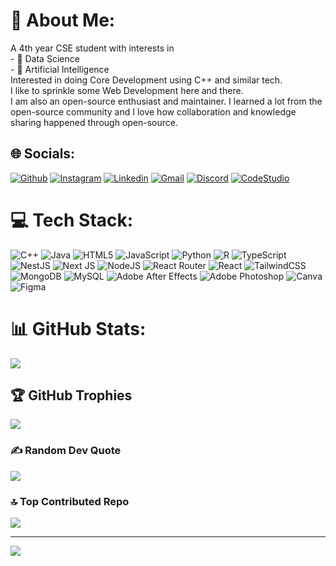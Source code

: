 # 💫 About Me:
A 4th year CSE student with interests in <br> - 🔬 Data Science<br> - 🤖 Artificial Intelligence<br>Interested in doing Core Development using C++ and similar tech. <br>I like to sprinkle some Web Development here and there. <br>
I am also an open-source enthusiast and maintainer. I learned a lot from the open-source community and I love how collaboration and knowledge sharing happened through open-source.


## 🌐 Socials:
<p align="left">
  <a href="https://github.com/VaibhavMishra1341"><img alt="Github" title="Vaibhav Misrha Github" src="https://img.shields.io/badge/GitHub-100000?style=for-the-badge&logo=github&logoColor=white"></a>
  <a href="https://instagram.com/_vaibhav_mishra_"><img alt="Instagram" title="Vaibhav Mishra Instagram" src="https://img.shields.io/badge/Instagram-E4405F?style=for-the-badge&logo=instagram&logoColor=white"></a>
  <a href="https://www.linkedin.com/in/vaibhav-mishra-vm/"><img alt="Linkedin" title="Vaibhav Mishra Linkedin" src="https://img.shields.io/badge/LinkedIn-0077B5?style=for-the-badge&logo=linkedin&logoColor=white"></a>
  <a href="mailto:vaibhavc608@gmail.com"><img alt="Gmail" title="Vaibhav Mishra Gmail" src="https://img.shields.io/badge/Gmail-D14836?style=for-the-badge&logo=gmail&logoColor=white"></a>
  <a href="https://discord.gg/NoTolerance#5198"><img alt="Discord" title="Vaibhav Mishra Discord" src="https://img.shields.io/badge/Discord-7289DA?style=for-the-badge&logo=discord&logoColor=white"></a>
  <a href="https://www.codingninjas.com/studio/profile/vaibhav_mishra"><img alt="CodeStudio" title="Vaibhav Mishra CodeStudio" src="https://img.shields.io/badge/CodeStudio-FF3C00?style=for-the-badge&logo=codestudio&logoColor=white"></a>
</p>


# 💻 Tech Stack:
![C++](https://img.shields.io/badge/c++-%2300599C.svg?style=for-the-badge&logo=c%2B%2B&logoColor=white) ![Java](https://img.shields.io/badge/java-%23ED8B00.svg?style=for-the-badge&logo=java&logoColor=white) ![HTML5](https://img.shields.io/badge/html5-%23E34F26.svg?style=for-the-badge&logo=html5&logoColor=white) ![JavaScript](https://img.shields.io/badge/javascript-%23323330.svg?style=for-the-badge&logo=javascript&logoColor=%23F7DF1E) ![Python](https://img.shields.io/badge/python-3670A0?style=for-the-badge&logo=python&logoColor=ffdd54) ![R](https://img.shields.io/badge/r-%23276DC3.svg?style=for-the-badge&logo=r&logoColor=white) ![TypeScript](https://img.shields.io/badge/typescript-%23007ACC.svg?style=for-the-badge&logo=typescript&logoColor=white) ![NestJS](https://img.shields.io/badge/nestjs-%23E0234E.svg?style=for-the-badge&logo=nestjs&logoColor=white) ![Next JS](https://img.shields.io/badge/Next-black?style=for-the-badge&logo=next.js&logoColor=white) ![NodeJS](https://img.shields.io/badge/node.js-6DA55F?style=for-the-badge&logo=node.js&logoColor=white) ![React Router](https://img.shields.io/badge/React_Router-CA4245?style=for-the-badge&logo=react-router&logoColor=white) ![React](https://img.shields.io/badge/react-%2320232a.svg?style=for-the-badge&logo=react&logoColor=%2361DAFB) ![TailwindCSS](https://img.shields.io/badge/tailwindcss-%2338B2AC.svg?style=for-the-badge&logo=tailwind-css&logoColor=white) ![MongoDB](https://img.shields.io/badge/MongoDB-%234ea94b.svg?style=for-the-badge&logo=mongodb&logoColor=white) ![MySQL](https://img.shields.io/badge/mysql-%2300f.svg?style=for-the-badge&logo=mysql&logoColor=white) ![Adobe After Effects](https://img.shields.io/badge/Adobe%20After%20Effects-9999FF.svg?style=for-the-badge&logo=Adobe%20After%20Effects&logoColor=white) ![Adobe Photoshop](https://img.shields.io/badge/adobephotoshop-%2331A8FF.svg?style=for-the-badge&logo=adobephotoshop&logoColor=white) ![Canva](https://img.shields.io/badge/Canva-%2300C4CC.svg?style=for-the-badge&logo=Canva&logoColor=white) 	![Figma](https://img.shields.io/badge/figma-%23F24E1E.svg?style=for-the-badge&logo=figma&logoColor=white)
# 📊 GitHub Stats:
![](https://github-readme-stats.vercel.app/api/top-langs/?username=VaibhavMishra1341&theme=tokyonight&hide_border=false&include_all_commits=true&count_private=true&layout=compact)

## 🏆 GitHub Trophies
![](https://github-profile-trophy.vercel.app/?username=VaibhavMishra1341&theme=tokyonight&no-frame=true&no-bg=false&margin-w=4)

### ✍️ Random Dev Quote
![](https://quotes-github-readme.vercel.app/api?type=horizontal&theme=tokyonight)

### 🔝 Top Contributed Repo
![](https://github-contributor-stats.vercel.app/api?username=VaibhavMishra1341&limit=5&theme=tokyonight&combine_all_yearly_contributions=true)

---
[![](https://visitcount.itsvg.in/api?id=VaibhavMishra1341&icon=0&color=0)](https://visitcount.itsvg.in)

